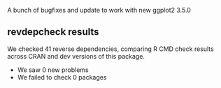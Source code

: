 A bunch of bugfixes and update to work with new ggplot2 3.5.0

## revdepcheck results

We checked 41 reverse dependencies, comparing R CMD check results across CRAN and dev versions of this package.

 * We saw 0 new problems
 * We failed to check 0 packages
